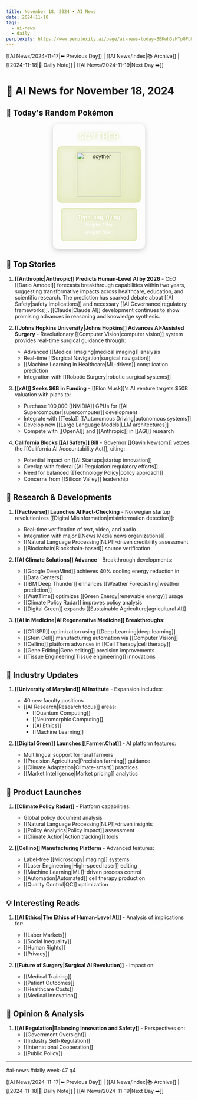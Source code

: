 ```yaml
---
title: November 18, 2024 • AI News
date: 2024-11-18
tags:
  - ai-news
  - daily
perplexity: https://www.perplexity.ai/page/ai-news-today-BBKwh3sHTpGPbFSSn6pOZw
---
```

		
[[AI News/2024-11-17|⬅️ Previous Day]] | [[AI News/index|📚 Archive]] | [[2024-11-18|📝 Daily Note]] | [[AI News/2024-11-19|Next Day ➡️]]

# 🤖 AI News for November 18, 2024

## 🎲 Today's Random Pokémon
<div style="
  width: 250px;
  margin-left: auto;
  margin-right: auto;
  text-align: center;
">
  <div id="pokemon-info" style="
    margin-bottom: 15px;
    background: linear-gradient(145deg, rgba(255,255,255,0.1) 0%, rgba(255,255,255,0.05) 100%);
    border-radius: 15px;
    padding: 20px;
    box-shadow: 0 4px 15px rgba(0,0,0,0.2), inset 0 0 30px rgba(255,255,255,0.05);
    border: 2px solid rgba(255,255,255,0.3);
    position: relative;
    overflow: hidden;
    animation: float 6s ease-in-out infinite;
  ">

<h2 style="margin: 0 0 15px 0; font-size: 1.5em; font-weight: bold; letter-spacing: 0.05em; text-shadow: 0 0 10px #A8B82088; color: #FFFFFF;">SCYTHER</h2>
<div style="background: linear-gradient(145deg, #A8B82022, #A8B82044); border-radius: 10px; padding: 15px; margin: 0 -10px 15px -10px; border: 1px solid #A8B82066; box-shadow: inset 0 0 20px #A8B82033; position: relative;">
  <img src="https://raw.githubusercontent.com/PokeAPI/sprites/master/sprites/pokemon/123.png" alt="scyther" width="120" height="120" style="display: block; margin: 0 auto; filter: drop-shadow(0 0 8px #A8B82077);">
</div>
<div style="background: linear-gradient(135deg, #A8B82022, #A8B82033); border-radius: 8px; padding: 10px; margin-top: 10px; border: 1px solid #A8B82044; box-shadow: inset 0 0 15px #A8B82022;">
  <p style="margin: 5px 0; font-weight: bold; color: rgba(255,255,255,0.95); text-shadow: 0 0 5px #A8B82088;">Type: bug, flying</p>
  <p style="margin: 5px 0; font-size: 0.9em; color: rgba(255,255,255,0.9);">Height: 1.5m</p>
  <p style="margin: 5px 0; font-size: 0.9em; color: rgba(255,255,255,0.9);">Weight: 56kg</p>
</div>
  </div>
</div>

## 📰 Top Stories

1. **[[Anthropic|Anthropic]] Predicts Human-Level AI by 2026** - CEO [[Dario Amodei]] forecasts breakthrough capabilities within two years, suggesting transformative impacts across healthcare, education, and scientific research. The prediction has sparked debate about [[AI Safety|safety implications]] and necessary [[AI Governance|regulatory frameworks]]. [[Claude|Claude AI]] development continues to show promising advances in reasoning and knowledge synthesis.

2. **[[Johns Hopkins University|Johns Hopkins]] Advances AI-Assisted Surgery** - Revolutionary [[Computer Vision|computer vision]] system provides real-time surgical guidance through:
   - Advanced [[Medical Imaging|medical imaging]] analysis
   - Real-time [[Surgical Navigation|surgical navigation]]
   - [[Machine Learning in Healthcare|ML-driven]] complication prediction
   - Integration with [[Robotic Surgery|robotic surgical systems]]

3. **[[xAI]] Seeks $6B in Funding** - [[Elon Musk]]'s AI venture targets $50B valuation with plans to:
   - Purchase 100,000 [[NVIDIA]] GPUs for [[AI Supercomputer|supercomputer]] development
   - Integrate with [[Tesla]] [[Autonomous Driving|autonomous systems]]
   - Develop new [[Large Language Models|LLM architectures]]
   - Compete with [[OpenAI]] and [[Anthropic]] in [[AGI]] research

4. **California Blocks [[AI Safety]] Bill** - Governor [[Gavin Newsom]] vetoes the [[California AI Accountability Act]], citing:
   - Potential impact on [[AI Startups|startup innovation]]
   - Overlap with federal [[AI Regulation|regulatory efforts]]
   - Need for balanced [[Technology Policy|policy approach]]
   - Concerns from [[Silicon Valley]] leadership

## 🔬 Research & Developments

1. **[[Factiverse]] Launches AI Fact-Checking** - Norwegian startup revolutionizes [[Digital Misinformation|misinformation detection]]:
   - Real-time verification of text, video, and audio
   - Integration with major [[News Media|news organizations]]
   - [[Natural Language Processing|NLP]]-driven credibility assessment
   - [[Blockchain|Blockchain-based]] source verification

2. **[[AI Climate Solutions]] Advance** - Breakthrough developments:
   - [[Google DeepMind]] achieves 40% cooling energy reduction in [[Data Centers]]
   - [[IBM Deep Thunder]] enhances [[Weather Forecasting|weather prediction]]
   - [[WattTime]] optimizes [[Green Energy|renewable energy]] usage
   - [[Climate Policy Radar]] improves policy analysis
   - [[Digital Green]] expands [[Sustainable Agriculture|agricultural AI]]

3. **[[AI in Medicine|AI Regenerative Medicine]] Breakthroughs**:
   - [[CRISPR]] optimization using [[Deep Learning|deep learning]]
   - [[Stem Cell]] manufacturing automation via [[Computer Vision]]
   - [[Cellino]] platform advances in [[Cell Therapy|cell therapy]]
   - [[Gene Editing|Gene editing]] precision improvements
   - [[Tissue Engineering|Tissue engineering]] innovations

## 💼 Industry Updates

1. **[[University of Maryland]] AI Institute** - Expansion includes:
   - 40 new faculty positions
   - [[AI Research|Research focus]] areas:
     - [[Quantum Computing]]
     - [[Neuromorphic Computing]]
     - [[AI Ethics]]
     - [[Machine Learning]]

2. **[[Digital Green]] Launches [[Farmer.Chat]]** - AI platform features:
   - Multilingual support for rural farmers
   - [[Precision Agriculture|Precision farming]] guidance
   - [[Climate Adaptation|Climate-smart]] practices
   - [[Market Intelligence|Market pricing]] analytics

## 🎯 Product Launches

1. **[[Climate Policy Radar]]** - Platform capabilities:
   - Global policy document analysis
   - [[Natural Language Processing|NLP]]-driven insights
   - [[Policy Analytics|Policy impact]] assessment
   - [[Climate Action|Action tracking]] tools

2. **[[Cellino]] Manufacturing Platform** - Advanced features:
   - Label-free [[Microscopy|imaging]] systems
   - [[Laser Engineering|High-speed laser]] editing
   - [[Machine Learning|ML]]-driven process control
   - [[Automation|Automated]] cell therapy production
   - [[Quality Control|QC]] optimization

## 💡 Interesting Reads

1. **[[AI Ethics|The Ethics of Human-Level AI]]** - Analysis of implications for:
   - [[Labor Markets]]
   - [[Social Inequality]]
   - [[Human Rights]]
   - [[Privacy]]

2. **[[Future of Surgery|Surgical AI Revolution]]** - Impact on:
   - [[Medical Training]]
   - [[Patient Outcomes]]
   - [[Healthcare Costs]]
   - [[Medical Innovation]]

## 🤔 Opinion & Analysis

1. **[[AI Regulation|Balancing Innovation and Safety]]** - Perspectives on:
   - [[Government Oversight]]
   - [[Industry Self-Regulation]]
   - [[International Cooperation]]
   - [[Public Policy]]

---

#ai-news #daily week-47 q4

[[AI News/2024-11-17|⬅️ Previous Day]] | [[AI News/index|📚 Archive]] | [[2024-11-18|📝 Daily Note]] | [[AI News/2024-11-19|Next Day ➡️]]